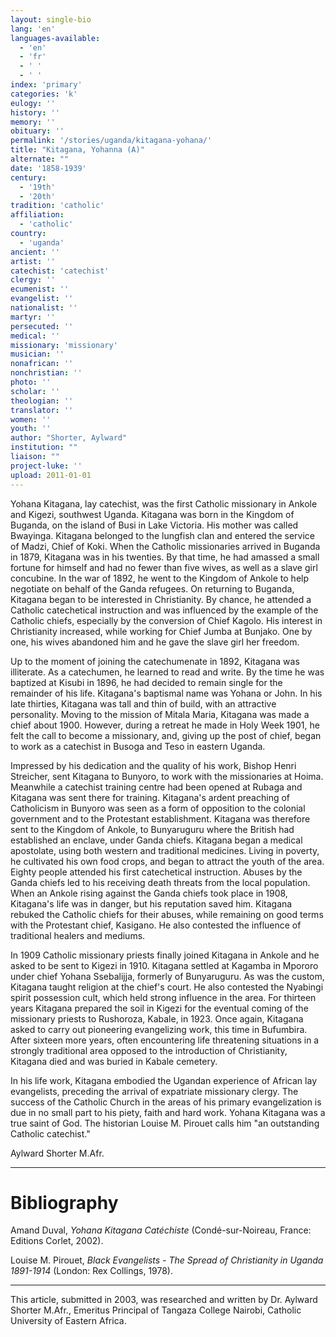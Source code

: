 ```yaml
---
layout: single-bio
lang: 'en'
languages-available:
  - 'en'
  - 'fr'
  - ' '
  - ' '
index: 'primary'
categories: 'k'
eulogy: ''
history: ''
memory: ''
obituary: ''
permalink: '/stories/uganda/kitagana-yohana/'
title: "Kitagana, Yohanna (A)"
alternate: ""
date: '1858-1939'
century:
  - '19th'
  - '20th'
tradition: 'catholic'
affiliation:
  - 'catholic'
country:
  - 'uganda'
ancient: ''
artist: ''
catechist: 'catechist'
clergy: ''
ecumenist: ''
evangelist: ''
nationalist: ''
martyr: ''
persecuted: ''
medical: ''
missionary: 'missionary'
musician: ''
nonafrican: ''
nonchristian: ''
photo: ''
scholar: ''
theologian: ''
translator: ''
women: ''
youth: ''
author: "Shorter, Aylward"
institution: ""
liaison: ""
project-luke: ''
upload: 2011-01-01
---
```




Yohana Kitagana, lay catechist, was the first Catholic missionary in Ankole and Kigezi, southwest Uganda. Kitagana was born in the Kingdom of Buganda, on the island of Busi in Lake Victoria. His mother was called Bwayinga. Kitagana belonged to the lungfish clan and entered the service of  Madzi, Chief of Koki. When the Catholic missionaries arrived in Buganda in 1879, Kitagana was in his twenties. By that time, he had amassed a small fortune for himself and had no fewer than five wives, as well as a slave girl concubine. In the war of 1892, he went to the Kingdom of Ankole to help negotiate on behalf of the Ganda refugees. On returning to Buganda, Kitagana began to be interested in Christianity. By chance, he attended a Catholic catechetical instruction and was influenced by the example of the Catholic chiefs, especially by the conversion of Chief Kagolo. His interest in Christianity increased, while working for Chief Jumba at Bunjako. One by one, his wives abandoned him and he gave the slave girl her freedom.

Up to the moment of joining the catechumenate in 1892, Kitagana was illiterate. As a catechumen, he learned to read and write. By the time he was baptized at Kisubi in 1896, he had decided to remain single for the remainder of his life. Kitagana's baptismal name was Yohana or John. In his late thirties, Kitagana was tall and thin of build, with an attractive personality. Moving to the mission of Mitala Maria, Kitagana was made a chief about 1900. However, during a retreat he made in Holy Week 1901, he felt the call to become a missionary, and, giving up the post of chief, began to work as a catechist in Busoga and Teso in eastern Uganda.

Impressed by his dedication and the quality of his work, Bishop Henri Streicher, sent Kitagana to Bunyoro, to work with the missionaries at Hoima. Meanwhile a catechist training centre had been opened at Rubaga and Kitagana was sent there for training. Kitagana's ardent preaching of Catholicism in Bunyoro was seen as a form of opposition to the colonial government and to the Protestant establishment. Kitagana was therefore sent to the Kingdom of Ankole, to Bunyaruguru where the British had established an enclave, under Ganda chiefs. Kitagana began a medical apostolate, using both western and traditional medicines. Living in poverty, he cultivated his own food crops, and began to attract the youth of the area. Eighty people attended his first catechetical instruction. Abuses by the Ganda chiefs led to his receiving death threats from the local population. When an Ankole rising against the Ganda chiefs took place in 1908, Kitagana's life was in danger, but his reputation saved him. Kitagana rebuked the Catholic chiefs for their abuses, while remaining on good terms with the Protestant chief, Kasigano. He also contested the influence of traditional healers and mediums.

In 1909 Catholic missionary priests finally joined Kitagana in Ankole and he asked to be sent to Kigezi in 1910. Kitagana settled at Kagamba in Mpororo under chief Yohana Ssebalijja, formerly of Bunyaruguru. As was the custom, Kitagana taught religion at the chief's court. He also contested the Nyabingi spirit possession cult, which held strong influence in the area. For thirteen years Kitagana prepared the soil in Kigezi for the eventual coming of the missionary priests to Rushoroza, Kabale, in 1923. Once again, Kitagana asked to carry out pioneering evangelizing work, this time in Bufumbira. After sixteen more years, often encountering life threatening situations in a strongly traditional area opposed to the introduction of Christianity, Kitagana died and was buried in Kabale cemetery.

In his life work, Kitagana embodied the Ugandan experience of African lay evangelists, preceding the arrival of expatriate missionary clergy. The success of the Catholic Church in the areas of his primary evangelization is due in no small part to his piety, faith and hard work. Yohana Kitagana was a true saint of God. The historian Louise M. Pirouet calls him "an outstanding Catholic catechist."

Aylward Shorter M.Afr.

---

# Bibliography

Amand Duval,   *Yohana Kitagana Catéchiste* (Condé-sur-Noireau, France: Editions Corlet, 2002).

Louise M. Pirouet, *Black Evangelists - The Spread of Christianity in Uganda 1891-1914*  (London: Rex Collings, 1978).

---

This article, submitted in 2003, was researched and written by Dr. Aylward Shorter M.Afr., Emeritus Principal of Tangaza College Nairobi, Catholic University of Eastern Africa.
